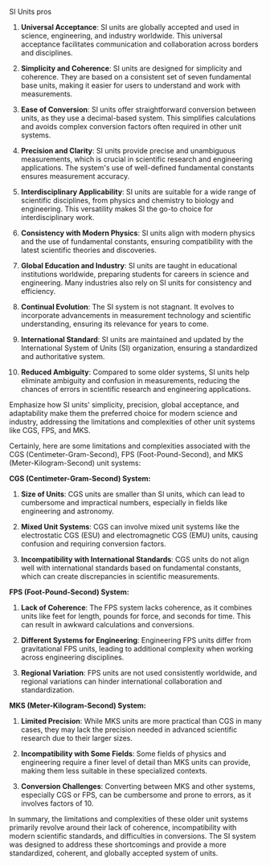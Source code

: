 SI Units pros
1. **Universal Acceptance**: SI units are globally accepted and used in science, engineering, and industry worldwide. This universal acceptance facilitates communication and collaboration across borders and disciplines.

2. **Simplicity and Coherence**: SI units are designed for simplicity and coherence. They are based on a consistent set of seven fundamental base units, making it easier for users to understand and work with measurements.

3. **Ease of Conversion**: SI units offer straightforward conversion between units, as they use a decimal-based system. This simplifies calculations and avoids complex conversion factors often required in other unit systems.

4. **Precision and Clarity**: SI units provide precise and unambiguous measurements, which is crucial in scientific research and engineering applications. The system's use of well-defined fundamental constants ensures measurement accuracy.

5. **Interdisciplinary Applicability**: SI units are suitable for a wide range of scientific disciplines, from physics and chemistry to biology and engineering. This versatility makes SI the go-to choice for interdisciplinary work.

6. **Consistency with Modern Physics**: SI units align with modern physics and the use of fundamental constants, ensuring compatibility with the latest scientific theories and discoveries.

7. **Global Education and Industry**: SI units are taught in educational institutions worldwide, preparing students for careers in science and engineering. Many industries also rely on SI units for consistency and efficiency.

8. **Continual Evolution**: The SI system is not stagnant. It evolves to incorporate advancements in measurement technology and scientific understanding, ensuring its relevance for years to come.

9. **International Standard**: SI units are maintained and updated by the International System of Units (SI) organization, ensuring a standardized and authoritative system.

10. **Reduced Ambiguity**: Compared to some older systems, SI units help eliminate ambiguity and confusion in measurements, reducing the chances of errors in scientific research and engineering applications.

Emphasize how SI units' simplicity, precision, global acceptance, and adaptability make them the preferred choice for modern science and industry, addressing the limitations and complexities of other unit systems like CGS, FPS, and MKS.

Certainly, here are some limitations and complexities associated with the CGS (Centimeter-Gram-Second), FPS (Foot-Pound-Second), and MKS (Meter-Kilogram-Second) unit systems:

**CGS (Centimeter-Gram-Second) System:**

1. **Size of Units**: CGS units are smaller than SI units, which can lead to cumbersome and impractical numbers, especially in fields like engineering and astronomy.

2. **Mixed Unit Systems**: CGS can involve mixed unit systems like the electrostatic CGS (ESU) and electromagnetic CGS (EMU) units, causing confusion and requiring conversion factors.

3. **Incompatibility with International Standards**: CGS units do not align well with international standards based on fundamental constants, which can create discrepancies in scientific measurements.

**FPS (Foot-Pound-Second) System:**

1. **Lack of Coherence**: The FPS system lacks coherence, as it combines units like feet for length, pounds for force, and seconds for time. This can result in awkward calculations and conversions.

2. **Different Systems for Engineering**: Engineering FPS units differ from gravitational FPS units, leading to additional complexity when working across engineering disciplines.

3. **Regional Variation**: FPS units are not used consistently worldwide, and regional variations can hinder international collaboration and standardization.

**MKS (Meter-Kilogram-Second) System:**

1. **Limited Precision**: While MKS units are more practical than CGS in many cases, they may lack the precision needed in advanced scientific research due to their larger sizes.

2. **Incompatibility with Some Fields**: Some fields of physics and engineering require a finer level of detail than MKS units can provide, making them less suitable in these specialized contexts.

3. **Conversion Challenges**: Converting between MKS and other systems, especially CGS or FPS, can be cumbersome and prone to errors, as it involves factors of 10.

In summary, the limitations and complexities of these older unit systems primarily revolve around their lack of coherence, incompatibility with modern scientific standards, and difficulties in conversions. The SI system was designed to address these shortcomings and provide a more standardized, coherent, and globally accepted system of units.